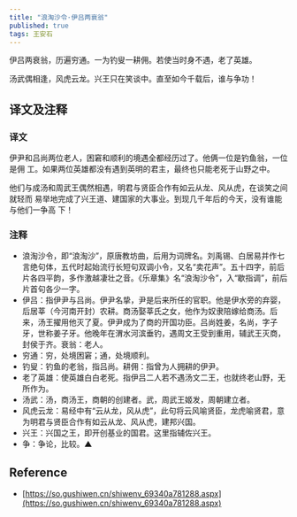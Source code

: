 ```yaml
---
title: "浪淘沙令·伊吕两衰翁"
published: true
tags: 王安石
---
```


伊吕两衰翁，历遍穷通。一为钓叟一耕佣。若使当时身不遇，老了英雄。

汤武偶相逢，风虎云龙。兴王只在笑谈中。直至如今千载后，谁与争功！

## 译文及注释

### 译文

伊尹和吕尚两位老人，困窘和顺利的境遇全都经历过了。他俩一位是钓鱼翁，一位是佣
工。如果两位英雄都没有遇到英明的君主，最终也只能老死于山野之中。

他们与成汤和周武王偶然相遇，明君与贤臣合作有如云从龙、风从虎，在谈笑之间就轻而
易举地完成了兴王道、建国家的大事业。到现几千年后的今天，没有谁能与他们一争高
下！

### 注释

- 浪淘沙令，即“浪淘沙”，原唐教坊曲，后用为词牌名。刘禹锡、白居易并作七言绝句体，五代时起始流行长短句双调小令，又名“卖花声”。五十四字，前后片各四平韵，多作激越凄壮之音。《乐章集》名“浪淘沙令”，入“歇指调”，前后片首句各少一字。
- 伊吕：指伊尹与吕尚。伊尹名挚，尹是后来所任的官职。他是伊水旁的弃婴，后居莘（今河南开封）农耕。商汤娶莘氏之女，他作为奴隶陪嫁给商汤。后来，汤王擢用他灭了夏。伊尹成为了商的开国功臣。吕尚姓姜，名尚，字子牙，世称姜子牙。他晚年在渭水河滨垂钓，遇周文王受到重用，辅武王灭商，封侯于齐。衰翁：老人。
- 穷通：穷，处境困窘；通，处境顺利。
- 钓叟：钓鱼的老翁，指吕尚。耕佣：指曾为人拥耕的伊尹。
- 老了英雄：使英雄白白老死。指伊吕二人若不遇汤文二王，也就终老山野，无所作为。
- 汤武：汤，商汤王，商朝的创建者。武，周武王姬发，周朝建立者。
- 风虎云龙：易经中有“云从龙，风从虎”，此句将云风喻贤臣，龙虎喻贤君，意为明君与贤臣合作有如云从龙、风从虎，建邦兴国。
- 兴王：兴国之王，即开创基业的国君。这里指辅佐兴王。
- 争：争论，比较。▲

## Reference

- [https://so.gushiwen.cn/shiwenv_69340a781288.aspx](https://so.gushiwen.cn/shiwenv_69340a781288.aspx)